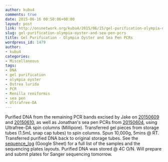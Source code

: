 ```yaml
---
author: kubu4
comments: true
date: 2015-06-16 00:50:06+00:00
layout: post
link: http://onsnetwork.org/kubu4/2015/06/15/gel-purification-olympia-oyster-and-sea-pen-pcrs/
slug: gel-purification-olympia-oyster-and-sea-pen-pcrs
title: Gel Purification - Olympia Oyster and Sea Pen PCRs
wordpress_id: 1479
author:
- kubu4
categories:
- Miscellaneous
tags:
- DNA
- gel purification
- olympia oyster
- Ostrea lurida
- PCR
- Renilla reniformis
- sea pen
- Ultrafree-DA
---
```


Purified DNA from the remaining PCR bands excised by Jake on [20150609](http://heareresearch.blogspot.com/2015/06/6-9-2015-flanking-primer-trial-pcr.html) and [20150610](http://heareresearch.blogspot.com/2015/06/6-10-2015-flanking-primer-pcr-pt-2.html), as well as Jonathan's sea pen PCRs from [20150604](http://genefish.wikispaces.com/Jonathan%27s+Notebook), using Ultrafree-DA spin columns (Millipore). Transferred gel pieces from storage tubes (1.5mL snap cap tubes) to spin columns. Spun 10,000g, 5mins @ RT. Transferred purified DNA back to original storage tubes. See the [sequence_log](https://docs.google.com/spreadsheet/ccc?key=0AtV_gF766XZAcHljOFBWd3pLTUJwbUxkdkg1OGdCY3c&usp=sharing) (Google Sheet) for a full list of the samples and the sequencing plates layouts. Purified DNA was stored @ 4C O/N. Will prepare and submit plates for Sanger sequencing tomorrow.
